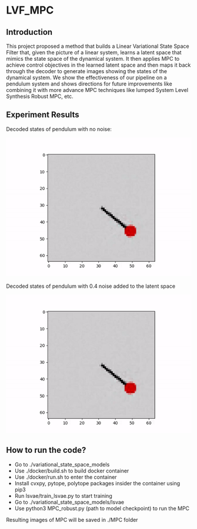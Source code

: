 # LVF_MPC

Introduction
-----------------------------------------------------
This project proposed a method that builds a Linear Variational State Space Filter that, given the picture of a linear system, learns a latent space that mimics the state space of the dynamical system. It then applies MPC to achieve control objectives in the learned latent space and then maps it back through the decoder to generate images showing the states of the dynamical system. We show the effectiveness of our pipeline on a pendulum system and shows directions for future improvements like combining it with more advance MPC techniques like lumped System Level Synthesis Robust MPC, etc.

Experiment Results
----------------------------------------------------

Decoded states of pendulum with no noise:

![](r1.gif)

Decoded states of pendulum with 0.4 noise added to the latent space

![](r2.gif)

How to run the code? 
-----------------------------------------------------

- Go to ./variational_state_space_models 
- Use ./docker/build.sh to build docker container
- Use ./docker/run.sh to enter the container 
- Install cvxpy, pytope, polytope packages insider the container using pip3 
- Run lsvae/train_lsvae.py to start training 
- Go to ./variational_state_space_models/lsvae
- Use python3 MPC_robust.py (path to model checkpoint) to run the MPC

Resulting images of MPC will be saved in ./MPC folder 
